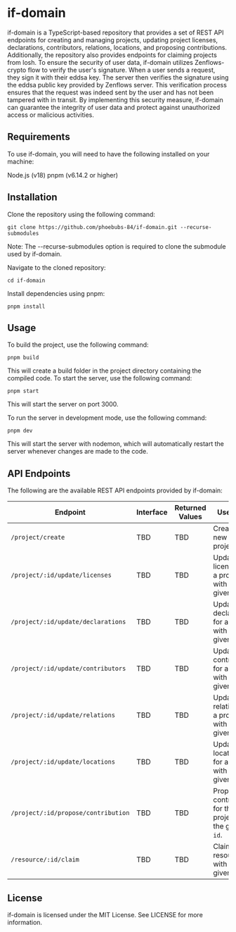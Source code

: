 # if-domain
if-domain is a TypeScript-based repository that provides a set of REST API endpoints for creating and managing projects, updating project licenses, declarations, contributors, relations, locations, and proposing contributions. Additionally, the repository also provides endpoints for claiming projects from losh. To ensure the security of user data, if-domain utilizes Zenflows-crypto flow to verify the user's signature. When a user sends a request, they sign it with their eddsa key. The server then verifies the signature using the eddsa public key provided by Zenflows server. This verification process ensures that the request was indeed sent by the user and has not been tampered with in transit. By implementing this security measure, if-domain can guarantee the integrity of user data and protect against unauthorized access or malicious activities.

## Requirements
To use if-domain, you will need to have the following installed on your machine:

Node.js (v18)
pnpm (v6.14.2 or higher)

## Installation
Clone the repository using the following command:

```
git clone https://github.com/phoebubs-84/if-domain.git --recurse-submodules
```
Note: The --recurse-submodules option is required to clone the submodule used by if-domain.

Navigate to the cloned repository:

```
cd if-domain
```

Install dependencies using pnpm:

```
pnpm install
```

## Usage

To build the project, use the following command:

```
pnpm build
```
This will create a build folder in the project directory containing the compiled code.
To start the server, use the following command:

```
pnpm start
```

This will start the server on port 3000.

To run the server in development mode, use the following command:

```
pnpm dev
```
This will start the server with nodemon, which will automatically restart the server whenever changes are made to the code.

## API Endpoints
The following are the available REST API endpoints provided by if-domain:

| Endpoint                           | Interface                    | Returned Values            | Use Case                                                                                                                           |
| ---------------------------------- | ---------------------------- | -------------------------- | ---------------------------------------------------------------------------------------------------------------------------------- |
| `/project/create`                  | TBD                          | TBD                        | Create a new project.                                                                                                              |
| `/project/:id/update/licenses`     | TBD                          | TBD                        | Update the licenses for a project with the given `id`.                                                                             |
| `/project/:id/update/declarations` | TBD                          | TBD                        | Update the declarations for a project with the given `id`.                                                                         |
| `/project/:id/update/contributors` | TBD                          | TBD                        | Update the contributors for a project with the given `id`.                                                                         |
| `/project/:id/update/relations`    | TBD                          | TBD                        | Update the relations for a project with the given `id`.                                                                            |
| `/project/:id/update/locations`    | TBD                          | TBD                        | Update the locations for a project with the given `id`.                                                                            |
| `/project/:id/propose/contribution`| TBD                          | TBD                        | Propose a contribution for the project with the given `id`.                                                                        |
| `/resource/:id/claim`              | TBD                          | TBD                        | Claim a resource with the given `id`.                                                                                              |


## License
if-domain is licensed under the MIT License. See LICENSE for more information.
